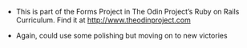 * This is part of the Forms Project in The Odin Project’s Ruby on Rails Curriculum. Find it at http://www.theodinproject.com

* Again, could use some polishing but moving on to new victories
